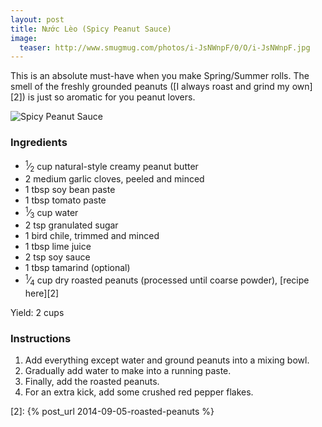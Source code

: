 ```yaml
---
layout: post
title: Nước Lèo (Spicy Peanut Sauce)
image:
  teaser: http://www.smugmug.com/photos/i-JsNWnpF/0/O/i-JsNWnpF.jpg
---
```


This is an absolute must-have when you make Spring/Summer rolls. The smell of the freshly grounded peanuts ([I always roast and grind my own][2]) is just so aromatic for you peanut lovers.


![Spicy Peanut Sauce][1]

### Ingredients
- <sup>1</sup>&frasl;<sub>2</sub> cup natural-style creamy peanut butter
- 2 medium garlic cloves, peeled and minced
- 1 tbsp soy bean paste
- 1 tbsp tomato paste
- <sup>1</sup>&frasl;<sub>3</sub> cup water
- 2 tsp granulated sugar
- 1 bird chile, trimmed and minced
- 1 tbsp lime juice
- 2 tsp soy sauce
- 1 tbsp tamarind (optional)
- <sup>1</sup>&frasl;<sub>4</sub> cup dry roasted peanuts (processed until coarse powder), [recipe here][2]

Yield: 2 cups

### Instructions
1. Add everything except water and ground peanuts into a mixing bowl.
1. Gradually add water to make into a running paste.
1. Finally, add the roasted peanuts.
1. For an extra kick, add some crushed red pepper flakes.

[1]: http://media.tumblr.com/560a9bca0a4557154deab73d109d6e9b/tumblr_inline_nbfwslCall1sn7z7o.jpg
[2]: {% post_url 2014-09-05-roasted-peanuts %}
